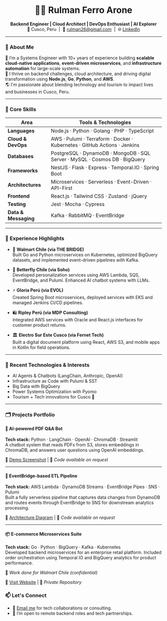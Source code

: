 <h1 align="center">👨‍💻 Rulman Ferro Arone</h1>
<p align="center">
  <strong>Backend Engineer | Cloud Architect | DevOps Enthusiast | AI Explorer</strong><br/>
  📍 Cusco, Peru &nbsp;|&nbsp; 💬 <a href="mailto:rulman26@gmail.com">rulman26@gmail.com</a> &nbsp;|&nbsp;
  🌐 <a href="https://linkedin.com/in/rulman-ferro-arone" target="_blank">LinkedIn</a>
</p>

---

### 🚀 About Me

🔧 I’m a Systems Engineer with 10+ years of experience building **scalable cloud-native applications**, **event-driven microservices**, and **infrastructure automation** for large-scale systems.  
🧠 I thrive on backend challenges, cloud architecture, and driving digital transformation using **Node.js**, **Go**, **Python**, and **AWS**.  
🌎 I'm passionate about blending technology and tourism to impact lives and businesses in Cusco, Peru.

---

### 🧩 Core Skills

| Area                  | Tools & Technologies                                                                 |
|-----------------------|---------------------------------------------------------------------------------------|
| **Languages**         | Node.js · Python · Golang · PHP · TypeScript                                         |
| **Cloud & DevOps**    | AWS · Pulumi · Terraform · Docker · Kubernetes · GitHub Actions · Jenkins           |
| **Databases**         | PostgreSQL · DynamoDB · MongoDB · SQL Server · MySQL · Cosmos DB · BigQuery          |
| **Frameworks**        | NestJS · Flask · Express · Temporal.IO · Spring Boot                                 |
| **Architectures**     | Microservices · Serverless · Event-Driven · API-First                                |
| **Frontend**          | React.js · Tailwind CSS · Zustand · jQuery                                           |
| **Testing**           | Jest · Mocha · Cypress                                                                |
| **Data & Messaging**  | Kafka · RabbitMQ · EventBridge                                                        |

---

### 💼 Experience Highlights

- 🛒 **Walmart Chile (via THE BRIDGE)**  
  Built Go and Python microservices on Kubernetes, optimized BigQuery datasets, and implemented event-driven pipelines with Kafka.

- 🧠 **Betterfly Chile (via Soho)**  
  Developed personalization services using AWS Lambda, SQS, EventBridge, and Pulumi. Enhanced AI chatbot systems with LLMs.

- ⚡ **Gloria Perú (via EVOL)**  
  Created Spring Boot microservices, deployed services with EKS and managed Jenkins CI/CD pipelines.

- 🛍️ **Ripley Perú (via MDP Consulting)**  
  Integrated AWS services with Oracle and React.js interfaces for customer product returns.

- 🏛️ **Electro Sur Este Cusco (via Fernet Tech)**  
  Built a digital document platform using React, AWS S3, and mobile apps in Kotlin for field operations.

---

### 🧠 Recent Technologies & Interests

- AI Agents & Chatbots (LangChain, Anthropic, OpenAI)  
- Infrastructure as Code with Pulumi & SST  
- Big Data with BigQuery  
- Power Systems Optimization with Pyomo  
- Tourism + Tech innovations for Cusco 🌄

---

### 🗂️ Projects Portfolio

#### 🤖 **AI-powered PDF Q&A Bot**
**Tech stack:** Python · LangChain · OpenAI · ChromaDB · Streamlit  
A chatbot system that reads PDFs from S3, stores embeddings in ChromaDB, and answers user questions using OpenAI embeddings.

🔗 [Demo Screenshot](https://play.google.com/store/apps/details?id=com.burntogive.calories&hl=en) | 🔧 *Code available on request*

---

#### 🔄 **EventBridge-based ETL Pipeline**
**Tech stack:** AWS Lambda · DynamoDB Streams · EventBridge Pipes · SNS · Pulumi  
Built a fully serverless pipeline that captures data changes from DynamoDB and routes events through EventBridge to SNS for downstream analytics processing.

🧪 [Architecture Diagram](https://rulman26-public.s3.us-east-1.amazonaws.com/arquitectura.png) | 🔧 *Code available on request*

---

#### 📦 **E-commerce Microservices Suite**
**Tech stack:** Go · Python · BigQuery · Kafka · Kubernetes  
Developed backend microservices for an enterprise retail platform. Included order orchestration using Temporal IO and BigQuery analytics for product performance.

🏢 *Work done for Walmart Chile (confidential)*

🔗 [Visit Website](https://www.lider.cl/) | 🔧 *Private Repository*

### 📫 Let's Connect

- 🧭 <a href="mailto:rulman26@gmail.com">Email me</a> for tech collaborations or consulting.
- 🤝 I’m open to remote backend roles and tech partnerships.
